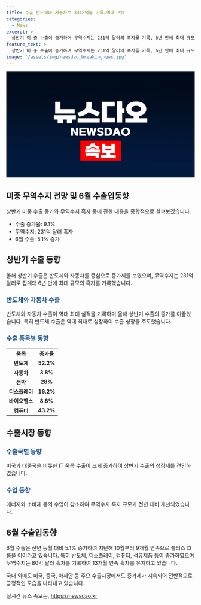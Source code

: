```yaml
---
title: 수출 반도체와 자동차로 3348억불 기록…역대 2위
categories:
  - News
excerpt: >
  상반기 미·중 수출이 증가하며 무역수지는 231억 달러의 흑자를 기록, 6년 만에 최대 규모로 돌아섰다. 반도체와 자동차 수출이 증가세를 이끌었는데, 반도체는 역대 최대 수준을 기록했으며, 대미국 수출은 최대치를 기록했다. 상반기 수입은 감소한 반면, 반도체 등 IT품목과 중국·아세안 수출이 크게 증가했다. 특히 해상물류에 대한 정부의 대응책도 언급되었다. 
feature_text: >
  상반기 미·중 수출이 증가하며 무역수지는 231억 달러의 흑자를 기록, 6년 만에 최대 규모로 돌아섰다. 반도체와 자동차 수출이 증가세를 이끌었는데, 반도체는 역대 최대 수준을 기록했으며, 대미국 수출은 최대치를 기록했다. 상반기 수입은 감소한 반면, 반도체 등 IT품목과 중국·아세안 수출이 크게 증가했다. 특히 해상물류에 대한 정부의 대응책도 언급되었다. 
image: '/assets/img/newsdao_breakingnews.jpg'
---
```


<p><img src="/assets/img/newsdao_breakingnews.jpg" alt="koreaapp 속보" /></p>

<h2 data-ke-size="size26">미중 무역수지 전망 및 6월 수출입동향</h2>

<p data-ke-size="size16">상반기 미중 수출 증가와 무역수지 흑자 등에 관한 내용을 종합적으로 살펴보겠습니다.</p>

<ul>
  <li>수출 증가율: 9.1%</li>
  <li>무역수지: 231억 달러 흑자</li>
  <li>6월 수출: 5.1% 증가</li>
</ul>

<h2 data-ke-size="size26">상반기 수출 동향</h2>

<p data-ke-size="size16">올해 상반기 수출은 반도체와 자동차를 중심으로 증가세를 보였으며, 무역수지는 231억 달러로 집계돼 6년 만에 최대 규모의 흑자를 기록했습니다.</p>

<h3><b><span style="color: #1a5490;">반도체와 자동차 수출</span></b></h3>

<p data-ke-size="size16">반도체와 자동차 수출이 역대 최대 실적을 기록하며 올해 상반기 수출의 증가를 이끌었습니다. 특히 반도체 수출은 역대 최대로 성장하여 수출 성장을 주도했습니다.</p>

<h3><b><span style="color: #1a5490;">수출 품목별 동향</span></b></h3>

<table>
  <tr>
    <td style="text-align: center; height: 17px;"><b>품목</b></td>
    <td style="text-align: center; height: 17px;"><b>증가율</b></td>
  </tr>
  <tr>
    <td style="text-align: center; height: 17px;"><b>반도체</b></td>
    <td style="text-align: center; height: 17px;"><b>52.2%</b></td>
  </tr>
  <tr>
    <td style="text-align: center; height: 17px;"><b>자동차</b></td>
    <td style="text-align: center; height: 17px;"><b>3.8%</b></td>
  </tr>
  <tr>
    <td style="text-align: center; height: 17px;"><b>선박</b></td>
    <td style="text-align: center; height: 17px;"><b>28%</b></td>
  </tr>
  <tr>
    <td style="text-align: center; height: 17px;"><b>디스플레이</b></td>
    <td style="text-align: center; height: 17px;"><b>16.2%</b></td>
  </tr>
  <tr>
    <td style="text-align: center; height: 17px;"><b>바이오헬스</b></td>
    <td style="text-align: center; height: 17px;"><b>8.8%</b></td>
  </tr>
  <tr>
    <td style="text-align: center; height: 17px;"><b>컴퓨터</b></td>
    <td style="text-align: center; height: 17px;"><b>43.2%</b></td>
  </tr>
</table>

<h2 data-ke-size="size26">수출시장 동향</h2>

<h3><b><span style="color: #1a5490;">수출국별 동향</span></b></h3>

<p data-ke-size="size16">미국과 대중국을 비롯한 IT 품목 수출이 크게 증가하여 상반기 수출의 성장세를 견인하였습니다.</p>

<h3><b><span style="color: #1a5490;">수입 동향</span></b></h3>

<p data-ke-size="size16">에너지와 소비재 등의 수입이 감소하여 무역수지 흑자 규모가 전년 대비 개선되었습니다.</p>

<h2 data-ke-size="size26">6월 수출입동향</h2>

<p data-ke-size="size16">6월 수출은 전년 동월 대비 5.1% 증가하여 지난해 10월부터 9개월 연속으로 플러스 흐름을 이어가고 있습니다. 특히 반도체, 디스플레이, 컴퓨터, 석유제품 등이 증가하였으며 무역수지는 80억 달러 흑자를 기록하여 13개월 연속 흑자를 유지하고 있습니다.</p>

<p data-ke-size="size16">국내 외에도 미국, 중국, 아세안 등 주요 수출시장에서도 증가세가 지속되어 전반적으로 긍정적인 모습을 나타내고 있습니다.</p>
실시간 뉴스 속보는, <a href="https://newsdao.kr" rel="dofollow">https://newsdao.kr</a>


